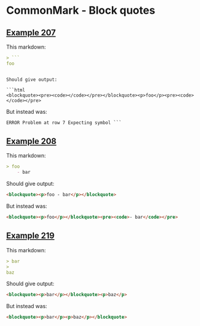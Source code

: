 # CommonMark - Block quotes

## [Example 207](https://spec.commonmark.org/0.29/#example-207)

This markdown:

```markdown
> ```
foo
```

```

Should give output:

```html
<blockquote><pre><code></code></pre></blockquote><p>foo</p><pre><code></code></pre>
```

But instead was:

```html
ERROR Problem at row 7 Expecting symbol ```
```
## [Example 208](https://spec.commonmark.org/0.29/#example-208)

This markdown:

```markdown
> foo
    - bar

```

Should give output:

```html
<blockquote><p>foo - bar</p></blockquote>
```

But instead was:

```html
<blockquote><p>foo</p></blockquote><pre><code>- bar</code></pre>
```
## [Example 219](https://spec.commonmark.org/0.29/#example-219)

This markdown:

```markdown
> bar
>
baz

```

Should give output:

```html
<blockquote><p>bar</p></blockquote><p>baz</p>
```

But instead was:

```html
<blockquote><p>bar</p><p>baz</p></blockquote>
```
